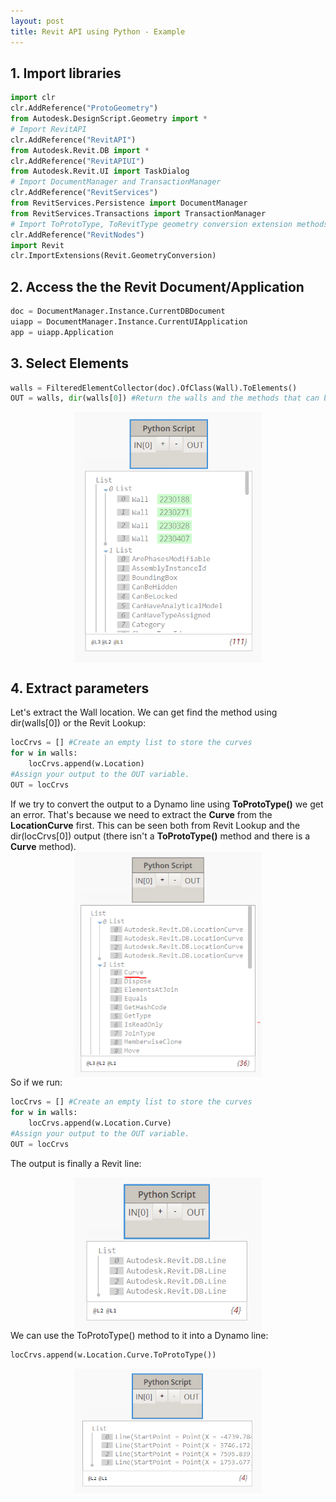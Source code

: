 ```yaml
---
layout: post
title: Revit API using Python - Example
---
```

<style>

.overlay {
  fill: none;
  pointer-events: all;
}
    </style>
    
<script src="//code.jquery.com/jquery.js"></script>

<script src="//d3js.org/d3.v3.min.js"></script>

<script src="video.js"></script>

## 1. Import libraries

```python
import clr
clr.AddReference("ProtoGeometry")
from Autodesk.DesignScript.Geometry import *
# Import RevitAPI
clr.AddReference("RevitAPI")
from Autodesk.Revit.DB import *
clr.AddReference("RevitAPIUI")
from Autodesk.Revit.UI import TaskDialog
# Import DocumentManager and TransactionManager
clr.AddReference("RevitServices")
from RevitServices.Persistence import DocumentManager
from RevitServices.Transactions import TransactionManager
# Import ToProtoType, ToRevitType geometry conversion extension methods
clr.AddReference("RevitNodes")
import Revit
clr.ImportExtensions(Revit.GeometryConversion)
```

## 2. Access the the Revit Document/Application

```python
doc = DocumentManager.Instance.CurrentDBDocument
uiapp = DocumentManager.Instance.CurrentUIApplication
app = uiapp.Application
```

## 3. Select Elements

```python
walls = FilteredElementCollector(doc).OfClass(Wall).ToElements()
OUT = walls, dir(walls[0]) #Return the walls and the methods that can be used
```
<img src="/images/python1.PNG" width="300" style="display:block; margin-left: auto; margin-right: auto;">

## 4. Extract parameters
Let's extract the Wall location. We can get find the method using dir(walls[0]) or the Revit Lookup:

<div id="imageContainer1"></div>

```python
locCrvs = [] #Create an empty list to store the curves 
for w in walls:
	locCrvs.append(w.Location)
#Assign your output to the OUT variable.
OUT = locCrvs
```
If we try to convert the output to a Dynamo line using **ToProtoType()** we get an error. That's because we need to extract the **Curve** from the **LocationCurve** first. This can be seen both from Revit Lookup and the dir(locCrvs[0]) output (there isn't a **ToProtoType()** method and there is a **Curve** method). 
<img src="/images/python5.PNG" width="300" style="display:block; margin-left: auto; margin-right: auto;">
So if we run: 
```python
locCrvs = [] #Create an empty list to store the curves 
for w in walls:
	locCrvs.append(w.Location.Curve)
#Assign your output to the OUT variable.
OUT = locCrvs
```
The output is finally a Revit line:

<img src="/images/python2.PNG" width="300" style="display:block; margin-left: auto; margin-right: auto;">
We can use the ToProtoType() method to it into a Dynamo line:

```python
locCrvs.append(w.Location.Curve.ToProtoType())
```
<img src="/images/python3.PNG" width="300" style="display:block; margin-left: auto; margin-right: auto;">



<script>  
var imgHeight = 635, imgWidth = 720,      
    width =  720, height = 385,             
    translate0 = [0, -100], scale0 = 1;  

svg1 = d3.select("#imageContainer1").append("svg")
    .attr("width",  width + "px")
    .attr("height", height + "px");

svg1.append("rect")
    .attr("class", "overlay")
    .attr("width", width + "px")
    .attr("height", height + "px");

svg1 = svg1.append("g")
    .attr("transform", "translate(" + translate0 + ")scale(" + scale0 + ")")
    .call(d3.behavior.zoom().scaleExtent([1, 3]).on("zoom", zoom))
  .append("g");

svg1.append("image")
    .attr("width",  imgWidth + "px")
    .attr("height", imgHeight + "px")
    .attr("xlink:href", "/images/python4.PNG");

function zoom() {
  svg1.attr("transform", "translate(" + d3.event.translate + ")scale(" + d3.event.scale + ")");
  console.log("translate: " + d3.event.translate + ", scale: " + d3.event.scale);
  }
</script>
